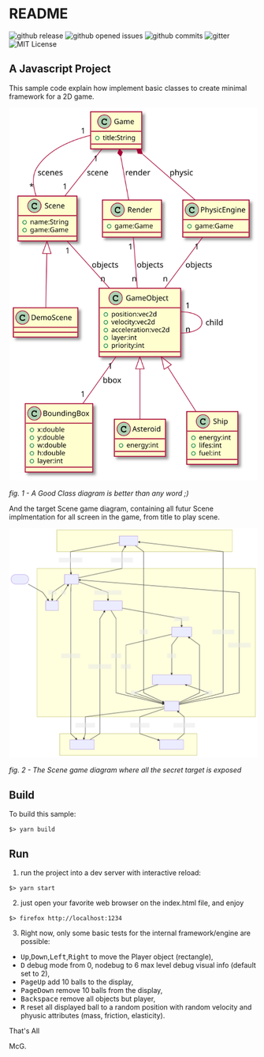 # README

![github release](https://flat.badgen.net/github/release/mcgivrer/ufo)
![github opened issues](https://flat.badgen.net/github/open-issues/mcgivrer/ufo)
![github commits](https://flat.badgen.net/github/commits/mcgivrer/ufo)
![gitter](https://flat.badgen.net/badge/icon/gitter?icon=gitter&label)
![MIT License](https://badgen.net/github/license/micromatch/micromatch "MIT license")

## A Javascript Project

This sample code explain how implement basic classes to create minimal framework for a 2D game.

![Class diagram of the javascript game engine](docs/images/ufo-0002-class-diagram.svg)

_fig. 1 - A Good Class diagram is better than any word ;)_

And the target Scene game diagram, containing all futur Scene implmentation for all screen in the game, from title to play scene.

![Class diagram of the javascript game engine](docs/images/ufo-0001-map-diagram.svg)

_fig. 2 - The Scene game diagram where all the secret target is exposed_

## Build

To build this sample:

```shell
$> yarn build
```

## Run

1. run the project into a dev server with interactive reload:

```shell
$> yarn start
```

2. just open your favorite web browser on the index.html file, and enjoy

```shell
$> firefox http://localhost:1234
```

3. Right now, only some basic tests for the internal framework/engine are possible:

- <kbd>Up</kbd>,<kbd>Down</kbd>,<kbd>Left</kbd>,<kbd>Right</kbd> to move the Player object (rectangle),
- <kbd>D</kbd> debug mode from 0, nodebug to 6 max level debug visual info (default set to 2),
- <kbd>PageUp</kbd> add 10 balls to the display,
- <kbd>PageDown</kbd> remove 10 balls from the display,
- <kbd>Backspace</kbd> remove all objects but player,
- <kbd>R</kbd> reset all displayed ball to a random position with random velocity and phyusic attributes (mass, friction, elasticity).

That's All

McG.
